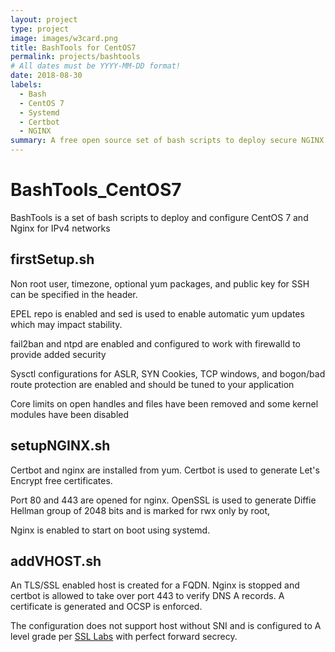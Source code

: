 ```yaml
---
layout: project
type: project
image: images/w3card.png
title: BashTools for CentOS7
permalink: projects/bashtools
# All dates must be YYYY-MM-DD format!
date: 2018-08-30
labels:
  - Bash
  - CentOS 7
  - Systemd
  - Certbot
  - NGINX
summary: A free open source set of bash scripts to deploy secure NGINX virtual domains.
---
```

# BashTools_CentOS7
BashTools is a set of bash scripts to deploy and configure CentOS 7 and Nginx for IPv4 networks

## firstSetup.sh
Non root user, timezone, optional yum packages, and public key for SSH can be specified in the header.

EPEL repo is enabled and sed is used to enable automatic yum updates which may impact stability.

fail2ban and ntpd are enabled and configured to work with firewalld to provide added security

Sysctl configurations for ASLR, SYN Cookies, TCP windows, and bogon/bad route protection are enabled and should be tuned to your application

Core limits on open handles and files have been removed and some kernel modules have been disabled 

## setupNGINX.sh
Certbot and nginx are installed from yum. Certbot is used to generate Let's Encrypt free certificates.

Port 80 and 443 are opened for nginx. OpenSSL is used to generate Diffie Hellman group of 2048 bits and is marked for rwx only by root,

Nginx is enabled to start on boot using systemd.

## addVHOST.sh

An TLS/SSL enabled host is created for a FQDN. Nginx is stopped and certbot is allowed to take over port 443 to verify DNS A records. A certificate is generated and OCSP is enforced. 

The configuration does not support host without SNI and is configured to A level grade per [SSL Labs](https://www.ssllabs.com/ssltest/analyze.html?d=demo.rosshiga.com) with perfect forward secrecy. 
